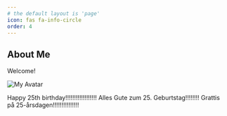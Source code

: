 ```yaml
---
# the default layout is 'page'
icon: fas fa-info-circle
order: 4
---
```


## About Me

Welcome!

![My Avatar](/assets/img/avatar.png)

Happy 25th birthday!!!!!!!!!!!!!!!!!!
Alles Gute zum 25. Geburtstag!!!!!!!!
Grattis på 25-årsdagen!!!!!!!!!!!!!!!
